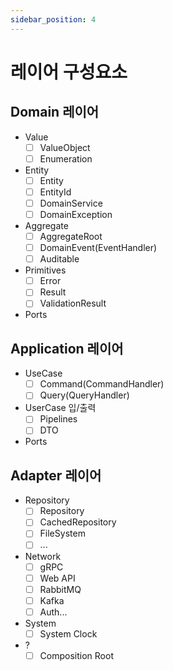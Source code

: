 ```yaml
---
sidebar_position: 4
---
```


# 레이어 구성요소

## Domain 레이어
- Value
  - [ ] ValueObject
  - [ ] Enumeration
- Entity
  - [ ] Entity
  - [ ] EntityId
  - [ ] DomainService
  - [ ] DomainException
- Aggregate
  - [ ] AggregateRoot
  - [ ] DomainEvent(EventHandler)
  - [ ] Auditable
- Primitives
  - [ ] Error
  - [ ] Result
  - [ ] ValidationResult
- Ports

## Application 레이어
- UseCase
  - [ ] Command(CommandHandler)
  - [ ] Query(QueryHandler)
- UserCase 입/출력
  - [ ] Pipelines
  - [ ] DTO
- Ports

## Adapter 레이어
- Repository
  - [ ] Repository
  - [ ] CachedRepository
  - [ ] FileSystem
  - [ ] ...
- Network
  - [ ] gRPC
  - [ ] Web API
  - [ ] RabbitMQ
  - [ ] Kafka
  - [ ] Auth...
- System
  - [ ] System Clock
- ?
  - [ ] Composition Root